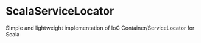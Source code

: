 ScalaServiceLocator
===================

SImple and lightweight implementation of IoC Container/ServiceLocator for Scala
